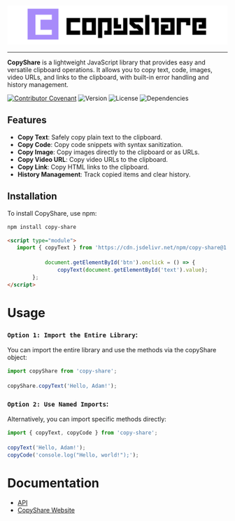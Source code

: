 ![CopyShare Logo](CopyShare.png)
___
**CopyShare** is a lightweight JavaScript library that provides easy and versatile clipboard operations. It allows you to copy text, code, images, video URLs, and links to the clipboard, with built-in error handling and history management.

[![Contributor Covenant](https://img.shields.io/badge/Contributor%20Covenant-2.1-4baaaa.svg)](code_of_conduct.md)
![Version](https://img.shields.io/npm/v/copy-share)
![License](https://img.shields.io/npm/l/copy-share)
![Dependencies](https://img.shields.io/npm/copy-share)


## Features

- **Copy Text**: Safely copy plain text to the clipboard.
- **Copy Code**: Copy code snippets with syntax sanitization.
- **Copy Image**: Copy images directly to the clipboard or as URLs.
- **Copy Video URL**: Copy video URLs to the clipboard.
- **Copy Link**: Copy HTML links to the clipboard.
- **History Management**: Track copied items and clear history.

## Installation

To install CopyShare, use npm:

```bash
npm install copy-share
```

```html
<script type="module">
   import { copyText } from 'https://cdn.jsdelivr.net/npm/copy-share@1.1.0/copyShare.min.js';
        
            document.getElementById('btn').onclick = () => {
                copyText(document.getElementById('text').value);
        };
</script>
```
# Usage
### `Option 1: Import the Entire Library`:
You can import the entire library and use the methods via the copyShare object:
```js
import copyShare from 'copy-share';

copyShare.copyText('Hello, Adam!');

```
### `Option 2: Use Named Imports`:
Alternatively, you can import specific methods directly:
```js
import { copyText, copyCode } from 'copy-share';

copyText('Hello, Adam!');
copyCode('console.log("Hello, world!");');

```

# Documentation
- [API](API.md)
- [CopyShare Website](https://copy-share-docs.vercel.app)
